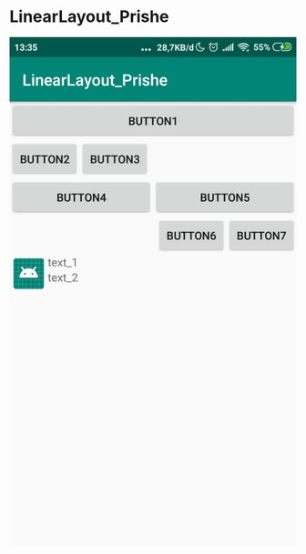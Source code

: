 # LinearLayout_Prishe
![alt text](https://github.com/PrisheAA/LinearLayout_Prishe/blob/master/LINEARLAYOUT.jpeg)
